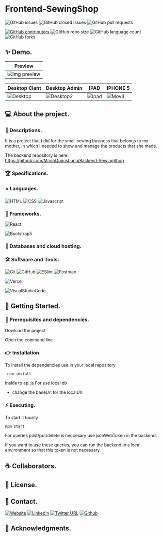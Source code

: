 # Frontend-SewingShop

![GitHub issues](https://img.shields.io/github/issues/MarioQuirosLuna/Frontend-SewingShop)
![GitHub closed issues](https://img.shields.io/github/issues-closed/MarioQuirosLuna/Frontend-SewingShop)
![GitHub pull requests](https://img.shields.io/github/issues-pr/MarioQuirosLuna/Frontend-SewingShop)

[![GitHub contributors](https://img.shields.io/github/contributors/MarioQuirosLuna/Frontend-SewingShop.svg?color=blue)](https://github.com/MarioQuirosLuna/Frontend-SewingShop/network)
![GitHub repo size](https://img.shields.io/github/repo-size/MarioQuirosLuna/Frontend-SewingShop)
![GitHub language count](https://img.shields.io/github/languages/count/MarioQuirosLuna/Frontend-SewingShop)
![GitHub forks](https://img.shields.io/github/forks/MarioQuirosLuna/Frontend-SewingShop)

## ✨ Demo.
|Preview|
|--|
|![Img preview](https://res.cloudinary.com/dusx4zdpz/image/upload/v1638990442/portfolio/portfolio/TallerdeCostura_jhuarb.png)|

|Desktop Clent|Desktop Admin|IPAD|IPHONE 5|
|--|--|--|--|
|![Desktop](https://user-images.githubusercontent.com/37676736/143901661-77a60b68-db66-4ebc-810c-caf82925b6e5.png)|![Desktop2](https://user-images.githubusercontent.com/37676736/143901677-3317b8da-0226-4fca-81ee-5fb79b281e65.png)|![Ipad](https://user-images.githubusercontent.com/37676736/143901704-4b5f6bf0-c8e2-419b-bfba-ecea82337631.png)|![Movil](https://user-images.githubusercontent.com/37676736/143901744-3c45c9b2-8eed-4449-9135-873143f01978.png)|


## 💻 About the project.

   ### 📜 Descriptions.
   
   It is a project that I did for the small sewing business that belongs to my mother, in which I needed to show and manage the products that she made.
   
   The backend repository is here: https://github.com/MarioQuirosLuna/Backend-SewingShop
   
   ### 🏆 Specifications.

   ### ⭐ Languages.
   
  ![HTML](https://custom-icon-badges.herokuapp.com/badge/-HTML-%23E34F26?style=flat&logo=html5&logoColor=white&labelColor=111)
  ![CSS](https://custom-icon-badges.herokuapp.com/badge/-CSS-%231572b6?style=flat&logo=css3&logoColor=white&labelColor=111)
  ![Javascript](https://custom-icon-badges.herokuapp.com/badge/-JavaScript-%23F7DF1E?style=flat&logo=javascript&logoColor=white&labelColor=111)

   ### 🎨 Frameworks.
   
  ![React](https://custom-icon-badges.herokuapp.com/badge/-React-%2361DAFB?style=flat&logo=react&logoColor=white&labelColor=111)
  
  ![Bootstrap5](https://custom-icon-badges.herokuapp.com/badge/-Bootstrap5-%237952B3?style=flat&logo=bootstrap&logoColor=white&labelColor=111)

   ### 💾 Databases and cloud hosting.
  
   ### 🛠️ Software and Tools.
   
  ![Git](https://custom-icon-badges.herokuapp.com/badge/-Git-%23F05032?style=flat&logo=git&logoColor=white&labelColor=111)
  ![GitHub](https://custom-icon-badges.herokuapp.com/badge/-GitHub-%23181717?style=flat&logo=github&logoColor=white&labelColor=111)
  ![ESlint](https://custom-icon-badges.herokuapp.com/badge/-ESlint-%234B32C3?style=flat&logo=ESlint&logoColor=white&labelColor=111)
  ![Postman](https://custom-icon-badges.herokuapp.com/badge/-Postman-%23FF6C37?style=flat&logo=Postman&logoColor=white&labelColor=111)
  
  ![Vercel](https://custom-icon-badges.herokuapp.com/badge/-Vercel-%23000000?style=flat&logo=Vercel&logoColor=white&labelColor=111)

  ![VisualStudioCode](https://custom-icon-badges.herokuapp.com/badge/-VisualStudioCode-%23007ACC?style=flat&logo=VisualStudioCode&logoColor=white&labelColor=111)

## 🚀 Getting Started.

   ### 📌 Prerequisites and dependencies.
   
   Dowload the project

   Open the command line

   ### 👉 Installation.
   
   To install the dependencies use in your local repository

     npm install

   Inside to api.js
   For use local db
   * change the baseUrl for the localUrl

   ### ⚡ Executing.
   
   To start it locally
    
    npm start

   For queries post/put/delete is neccesary use jsonWebToken in the backend.
  
   If you want to use these queries, you can run the backend in a local environment so that this token is not necessary.

## ☕ Collaborators.

## 📝 License.

## 💬 Contact.

[![Website](https://img.shields.io/website?label=Portfolio&up_color=%231E0A46&up_message=Mario%20Quiros%20Luna%20Dev&url=https%3A%2F%2Fmarioql-dev.vercel.app%2F)](https://marioql-dev.vercel.app/)
[![LinkedIn](https://custom-icon-badges.herokuapp.com/badge/-LinkedIn%20Mario%20Quirós%20Luna-%230A66C2?style=flat&logo=LinkedIn&logoColor=white&labelColor=111)](https://www.linkedin.com/in/mario-quir%C3%B3s-luna-dev-b99050206/)
[![Twitter URL](https://img.shields.io/twitter/url?label=Twitter%20%40MarioQuirosL&style=social&url=https%3A%2F%2Ftwitter.com%2FMarioQuirosL)](https://twitter.com/MarioQuirosL)
[![Github](https://img.shields.io/github/followers/MarioQuirosLuna?label=Github&style=social)](https://github.com/MarioQuirosLuna)

## 💜 Acknowledgments.
